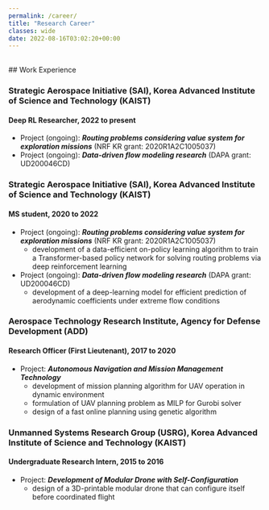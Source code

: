 ```yaml
---
permalink: /career/
title: "Research Career"
classes: wide
date: 2022-08-16T03:02:20+00:00
---
```

<br/>
## Work Experience

### Strategic Aerospace Initiative (SAI), Korea Advanced Institute of Science and Technology (KAIST)
#### Deep RL Researcher, 2022 to present 

* Project (ongoing): _**Routing problems considering value system for exploration missions**_ (NRF KR grant: 2020R1A2C1005037)
* Project (ongoing): _**Data-driven flow modeling research**_ (DAPA grant: UD200046CD)

### Strategic Aerospace Initiative (SAI), Korea Advanced Institute of Science and Technology (KAIST)
#### MS student, 2020 to 2022 

* Project (ongoing): _**Routing problems considering value system for exploration missions**_ (NRF KR grant: 2020R1A2C1005037)
    * development of a data-efficient on-policy learning algorithm to train a Transformer-based policy network for solving routing problems via deep reinforcement learning
* Project (ongoing): _**Data-driven flow modeling research**_ (DAPA grant: UD200046CD)
    * development of a deep-learning model for efficient prediction of aerodynamic coefficients under extreme flow conditions

### Aerospace Technology Research Institute, Agency for Defense Development (ADD)
#### Research Officer (First Lieutenant), 2017 to 2020

* Project: _**Autonomous Navigation and Mission Management Technology**_
    * development of mission planning algorithm for UAV operation in dynamic environment 
    * formulation of UAV planning problem as MILP for Gurobi solver
    * design of a fast online planning using genetic algorithm 

### Unmanned Systems Research Group (USRG), Korea Advanced Institute of Science and Technology (KAIST)
#### Undergraduate Research Intern, 2015 to 2016

* Project: _**Development of Modular Drone with Self-Configuration**_
    * design of a 3D-printable modular drone that can configure itself before coordinated flight

